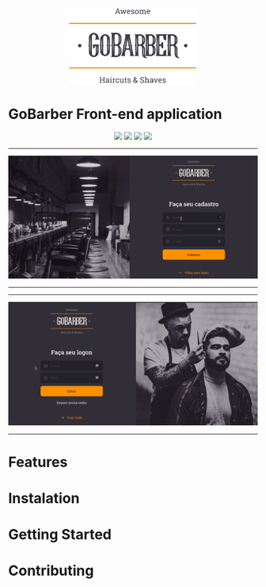 <h1 align="center">
  <img src="./.github/logo.svg" height="150px" >
</h1>

# GoBarber Front-end application

<div align="center">
  <a style="text-decoration: none" href="https://github.com/marcel-pinto">
    <img src="https://img.shields.io/badge/author-marcel--pinto-%23ff9000?style=flat-square">
  </a>

  <a style="text-decoration: none" href="https://github.com/marcel-pinto/frontend-gobarber">
    <img src="https://img.shields.io/github/languages/top/marcel-pinto/frontend-gobarber?color=%23ff9000&style=flat-square">
  </a>

  <a style="text-decoration: none" href="https://github.com/marcel-pinto/frontend-gobarber/stargazers">
    <img src="https://img.shields.io/github/stars/marcel-pinto/frontend-gobarber?color=%23ff9000&style=flat-square">
  </a>

  <a style="text-decoration: none;" href="https://github.com/marcel-pinto/frontend-gobarber/blob/master/LICENSE">
    <img src="https://img.shields.io/github/license/marcel-pinto/frontend-gobarber?color=%23ff9000&style=flat-square">
  </a>
</div>

---

<img src="./.github/create-account.gif" >

---

---

<img src="./.github/login.gif" >

---

# Features

# Instalation

# Getting Started

# Contributing

